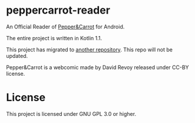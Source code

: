 # peppercarrot-reader


An Official Reader of [Pepper&Carrot](https://www.peppercarrot.com/) for Android.

The entire project is written in Kotlin 1.1.

This project has migrated to [another repository](https://framagit.org/peppercarrot/e-reader). This repo will not be updated.

Pepper&Carrot is a webcomic made by David Revoy released under CC-BY license.

# License
This project is licensed under GNU GPL 3.0 or higher.
